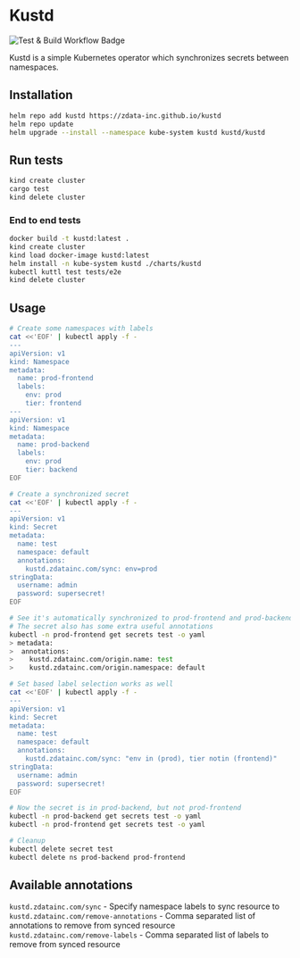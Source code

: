 Kustd
=====

![Test & Build Workflow Badge](https://github.com/zdata-inc/kustd/actions/workflows/docker-publish.yml/badge.svg)

Kustd is a simple Kubernetes operator which synchronizes secrets between
namespaces.

Installation
---

```bash
helm repo add kustd https://zdata-inc.github.io/kustd
helm repo update
helm upgrade --install --namespace kube-system kustd kustd/kustd
```

Run tests
---

```bash
kind create cluster
cargo test
kind delete cluster
```

### End to end tests
```bash
docker build -t kustd:latest .
kind create cluster
kind load docker-image kustd:latest
helm install -n kube-system kustd ./charts/kustd
kubectl kuttl test tests/e2e
kind delete cluster
```

Usage
---

```bash
# Create some namespaces with labels
cat <<'EOF' | kubectl apply -f -
---
apiVersion: v1
kind: Namespace
metadata:
  name: prod-frontend
  labels:
    env: prod
    tier: frontend
---
apiVersion: v1
kind: Namespace
metadata:
  name: prod-backend
  labels:
    env: prod
    tier: backend
EOF

# Create a synchronized secret
cat <<'EOF' | kubectl apply -f -
---
apiVersion: v1
kind: Secret
metadata:
  name: test
  namespace: default
  annotations:
    kustd.zdatainc.com/sync: env=prod
stringData:
  username: admin
  password: supersecret!
EOF

# See it's automatically synchronized to prod-frontend and prod-backend!
# The secret also has some extra useful annotations
kubectl -n prod-frontend get secrets test -o yaml
> metadata:
>  annotations:
>    kustd.zdatainc.com/origin.name: test
>    kustd.zdatainc.com/origin.namespace: default

# Set based label selection works as well
cat <<'EOF' | kubectl apply -f -
---
apiVersion: v1
kind: Secret
metadata:
  name: test
  namespace: default
  annotations:
    kustd.zdatainc.com/sync: "env in (prod), tier notin (frontend)"
stringData:
  username: admin
  password: supersecret!
EOF

# Now the secret is in prod-backend, but not prod-frontend
kubectl -n prod-backend get secrets test -o yaml
kubectl -n prod-frontend get secrets test -o yaml

# Cleanup
kubectl delete secret test
kubectl delete ns prod-backend prod-frontend
```

Available annotations
---------------------

`kustd.zdatainc.com/sync` - Specify namespace labels to sync resource to  
`kustd.zdatainc.com/remove-annotations` - Comma separated list of annotations to remove from synced resource  
`kustd.zdatainc.com/remove-labels` - Comma separated list of labels to remove from synced resource  

